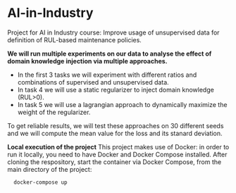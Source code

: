 # AI-in-Industry
Project for AI in Industry course: Improve usage of unsupervised data for definition of RUL-based maintenance policies. 

**We will run multiple experiments on our data to analyse the effect of domain knowledge injection via multiple approaches.**

- In the first 3 tasks we will experiment with different ratios and combinations of supervised and unsupervised data.
- In task 4 we will use a static regularizer to inject domain knowledge (RUL>0). 
- In task 5 we will use a lagrangian approach to dynamically maximize the weight of the regularizer.

To get reliable results, we will test these approaches on 30 different seeds and we will compute the mean value for the loss and its stanard deviation.

**Local execution of the project**
This project makes use of Docker: in order to run it locally, you need to have Docker and Docker Compose installed. After cloning the respository, start the container via Docker Compose, from the main directory of the project:
```
  docker-compose up
```
